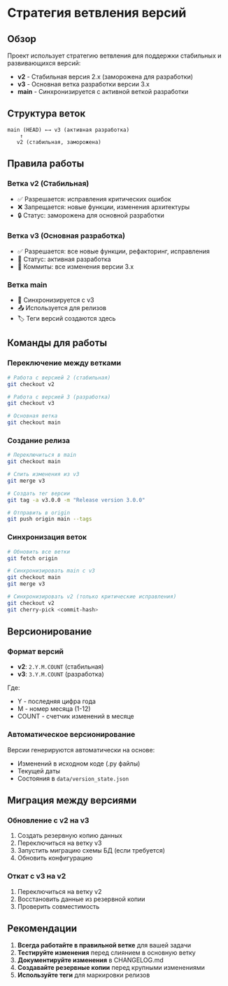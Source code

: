 # Стратегия ветвления версий

## Обзор

Проект использует стратегию ветвления для поддержки стабильных и развивающихся версий:

- **v2** - Стабильная версия 2.x (заморожена для разработки)
- **v3** - Основная ветка разработки версии 3.x
- **main** - Синхронизируется с активной веткой разработки

## Структура веток

```
main (HEAD) ←→ v3 (активная разработка)
    ↑
   v2 (стабильная, заморожена)
```

## Правила работы

### Ветка v2 (Стабильная)
- ✅ Разрешается: исправления критических ошибок
- ❌ Запрещается: новые функции, изменения архитектуры
- 🔒 Статус: заморожена для основной разработки

### Ветка v3 (Основная разработка)
- ✅ Разрешается: все новые функции, рефакторинг, исправления
- 🔄 Статус: активная разработка
- 📝 Коммиты: все изменения версии 3.x

### Ветка main
- 🔄 Синхронизируется с v3
- 📤 Используется для релизов
- 🏷️ Теги версий создаются здесь

## Команды для работы

### Переключение между ветками
```bash
# Работа с версией 2 (стабильная)
git checkout v2

# Работа с версией 3 (разработка)
git checkout v3

# Основная ветка
git checkout main
```

### Создание релиза
```bash
# Переключиться в main
git checkout main

# Слить изменения из v3
git merge v3

# Создать тег версии
git tag -a v3.0.0 -m "Release version 3.0.0"

# Отправить в origin
git push origin main --tags
```

### Синхронизация веток
```bash
# Обновить все ветки
git fetch origin

# Синхронизировать main с v3
git checkout main
git merge v3

# Синхронизировать v2 (только критические исправления)
git checkout v2
git cherry-pick <commit-hash>
```

## Версионирование

### Формат версий
- **v2**: `2.Y.M.COUNT` (стабильная)
- **v3**: `3.Y.M.COUNT` (разработка)

Где:
- Y - последняя цифра года
- M - номер месяца (1-12)
- COUNT - счетчик изменений в месяце

### Автоматическое версионирование
Версии генерируются автоматически на основе:
- Изменений в исходном коде (.py файлы)
- Текущей даты
- Состояния в `data/version_state.json`

## Миграция между версиями

### Обновление с v2 на v3
1. Создать резервную копию данных
2. Переключиться на ветку v3
3. Запустить миграцию схемы БД (если требуется)
4. Обновить конфигурацию

### Откат с v3 на v2
1. Переключиться на ветку v2
2. Восстановить данные из резервной копии
3. Проверить совместимость

## Рекомендации

1. **Всегда работайте в правильной ветке** для вашей задачи
2. **Тестируйте изменения** перед слиянием в основную ветку
3. **Документируйте изменения** в CHANGELOG.md
4. **Создавайте резервные копии** перед крупными изменениями
5. **Используйте теги** для маркировки релизов

